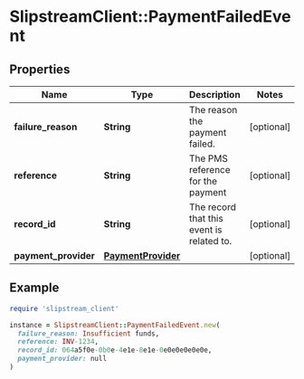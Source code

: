 # SlipstreamClient::PaymentFailedEvent

## Properties

| Name | Type | Description | Notes |
| ---- | ---- | ----------- | ----- |
| **failure_reason** | **String** | The reason the payment failed. | [optional] |
| **reference** | **String** | The PMS reference for the payment | [optional] |
| **record_id** | **String** | The record that this event is related to. | [optional] |
| **payment_provider** | [**PaymentProvider**](PaymentProvider.md) |  | [optional] |

## Example

```ruby
require 'slipstream_client'

instance = SlipstreamClient::PaymentFailedEvent.new(
  failure_reason: Insufficient funds,
  reference: INV-1234,
  record_id: 064a5f0e-0b0e-4e1e-8e1e-0e0e0e0e0e0e,
  payment_provider: null
)
```

